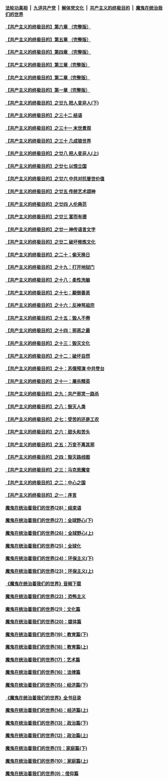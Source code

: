 ####  [法轮功真相](../../../../basic/blob/master/README.md?t=05130301) &nbsp;|&nbsp; [九评共产党](../../../../9ping.md/blob/master/README.md?t=05130301) &nbsp;|&nbsp; [解体党文化](../../../../jtdwh.md/blob/master/README.md?t=05130301)  &nbsp;|&nbsp; [共产主义的终极目的](../../../../gczydzjmd.md/blob/master/README.md?t=05130301) &nbsp;|&nbsp; [魔鬼在统治我们的世界](../../../../mgztzwmdsj.md/blob/master/README.md?t=05130301) 

#### [【共产主义的终极目的】第六章 （完整版）](../pages/nsc422/n11428913.md?t=05130301) 

#### [【共产主义的终极目的】第五章 （完整版）](../pages/nsc422/n11428912.md?t=05130301) 

#### [【共产主义的终极目的】第四章 （完整版）](../pages/nsc422/n11428907.md?t=05130301) 

#### [【共产主义的终极目的】第三章（完整版）](../pages/nsc422/n11428848.md?t=05130301) 

#### [【共产主义的终极目的】第二章（完整版）](../pages/nsc422/n11428831.md?t=05130301) 

#### [【共产主义的终极目的】第一章（完整版）](../pages/nsc422/n11417651.md?t=05130301) 

#### [【共产主义的终极目的】之廿九 把人变非人(下)](../pages/nsc422/n11344140.md?t=05130301) 

#### [【共产主义的终极目的】之三十二 结语](../pages/nsc422/n11360535.md?t=05130301) 

#### [【共产主义的终极目的】之三十一 末世景观](../pages/nsc422/n11351129.md?t=05130301) 

#### [【共产主义的终极目的】之三十 几成狼世界](../pages/nsc422/n11348280.md?t=05130301) 

#### [【共产主义的终极目的】之廿八 把人变非人(上)](../pages/nsc422/n11340492.md?t=05130301) 

#### [【共产主义的终极目的】之廿七 以恨立国](../pages/nsc422/n11336944.md?t=05130301) 

#### [【共产主义的终极目的】之廿六 中共对抗普世价值](../pages/nsc422/n11324785.md?t=05130301) 

#### [【共产主义的终极目的】之廿五 传统艺术颂神](../pages/nsc422/n11296396.md?t=05130301) 

#### [【共产主义的终极目的】之廿四 人伦典范](../pages/nsc422/n11296397.md?t=05130301) 

#### [【共产主义的终极目的】之廿三 富而有德](../pages/nsc422/n11283598.md?t=05130301) 

#### [【共产主义的终极目的】之廿一 神传语言文字](../pages/nsc422/n11263265.md?t=05130301) 

#### [【共产主义的终极目的】之廿二 破坏修炼文化](../pages/nsc422/n11245728.md?t=05130301) 

#### [【共产主义的终极目的】之二十：偷天换日](../pages/nsc422/n11238846.md?t=05130301) 

#### [【共产主义的终极目的】之十九：打开地狱门](../pages/nsc422/n11206376.md?t=05130301) 

#### [【共产主义的终极目的】之十八：柔性洗脑](../pages/nsc422/n11199994.md?t=05130301) 

#### [【共产主义的终极目的】之十七：颠倒善恶](../pages/nsc422/n11179782.md?t=05130301) 

#### [【共产主义的终极目的】之十六：反神骂祖宗](../pages/nsc422/n11166798.md?t=05130301) 

#### [【共产主义的终极目的】之十五：毁人不倦](../pages/nsc422/n11166792.md?t=05130301) 

#### [【共产主义的终极目的】之十四：邪恶之最](../pages/nsc422/n11150249.md?t=05130301) 

#### [【共产主义的终极目的】之十三：毁灭文化](../pages/nsc422/n11135227.md?t=05130301) 

#### [【共产主义的终极目的】之十二：破坏自然](../pages/nsc422/n11135214.md?t=05130301) 

#### [【共产主义的终极目的】之十：苏俄预演 中共登台](../pages/nsc422/n11118424.md?t=05130301) 

#### [【共产主义的终极目的】之十一：屠杀精英](../pages/nsc422/n11118442.md?t=05130301) 

#### [【共产主义的终极目的】之九：共产邪灵一路杀](../pages/nsc422/n11114139.md?t=05130301) 

#### [【共产主义的终极目的】之八：毁灭人类](../pages/nsc422/n11108503.md?t=05130301) 

#### [【共产主义的终极目的】之七：受苦的还是工农](../pages/nsc422/n11101809.md?t=05130301) 

#### [【共产主义的终极目的】之六：甜头和苦头](../pages/nsc422/n11096971.md?t=05130301) 

#### [【共产主义的终极目的】之五：万变不离其邪](../pages/nsc422/n11091285.md?t=05130301) 

#### [【共产主义的终极目的】之四：毁灭路线图](../pages/nsc422/n11086284.md?t=05130301) 

#### [【共产主义的终极目的】之三：马克思魔变](../pages/nsc422/n11061941.md?t=05130301) 

#### [【共产主义的终极目的】之二：中心之国](../pages/nsc422/n11047728.md?t=05130301) 

#### [【共产主义的终极目的】之一：序言](../pages/nsc422/n11086077.md?t=05130301) 

#### [魔鬼在统治着我们的世界(28)：结束语](../pages/nsc422/n10936246.md?t=05130301) 

#### [魔鬼在统治着我们的世界(27)：全球野心(下)](../pages/nsc422/n10928319.md?t=05130301) 

#### [魔鬼在统治着我们的世界(26)：全球野心(上)](../pages/nsc422/n10900318.md?t=05130301) 

#### [魔鬼在统治着我们的世界(25)：全球化](../pages/nsc422/n10788205.md?t=05130301) 

#### [魔鬼在统治着我们的世界(24)：环保主义(下)](../pages/nsc422/n10695307.md?t=05130301) 

#### [魔鬼在统治着我们的世界(23)：环保主义(上)](../pages/nsc422/n10688613.md?t=05130301) 

#### [《魔鬼在统治着我们的世界》音频下载](../pages/nsc422/n10635553.md?t=05130301) 

#### [魔鬼在统治着我们的世界(22)：恐怖主义](../pages/nsc422/n10614727.md?t=05130301) 

#### [魔鬼在统治着我们的世界(21)：文化篇](../pages/nsc422/n10597706.md?t=05130301) 

#### [魔鬼在统治着我们的世界(20)：媒体篇](../pages/nsc422/n10586579.md?t=05130301) 

#### [魔鬼在统治着我们的世界(19)：教育篇(下)](../pages/nsc422/n10564808.md?t=05130301) 

#### [魔鬼在统治着我们的世界(18)：教育篇(上)](../pages/nsc422/n10526970.md?t=05130301) 

#### [魔鬼在统治着我们的世界(17)：艺术篇](../pages/nsc422/n10499093.md?t=05130301) 

#### [魔鬼在统治着我们的世界(16)：法律篇](../pages/nsc422/n10485969.md?t=05130301) 

#### [魔鬼在统治着我们的世界(15)：经济篇(下)](../pages/nsc422/n10469975.md?t=05130301) 

#### [《魔鬼在统治着我们的世界》全书目录](../pages/nsc422/n10464261.md?t=05130301) 

#### [魔鬼在统治着我们的世界(14)：经济篇(上)](../pages/nsc422/n10457370.md?t=05130301) 

#### [魔鬼在统治着我们的世界(13)：政治篇(下)](../pages/nsc422/n10448270.md?t=05130301) 

#### [魔鬼在统治着我们的世界(12)：政治篇(上)](../pages/nsc422/n10444576.md?t=05130301) 

#### [魔鬼在统治着我们的世界(11)：家庭篇(下)](../pages/nsc422/n10440961.md?t=05130301) 

#### [魔鬼在统治着我们的世界(10)：家庭篇(上)](../pages/nsc422/n10435448.md?t=05130301) 

#### [魔鬼在统治着我们的世界(9)：信仰篇](../pages/nsc422/n10432159.md?t=05130301) 

